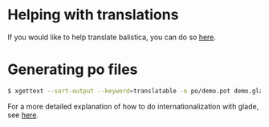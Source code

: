 # Helping with translations
If you would like to help translate balística, you can do so [here](https://fedora.zanata.org/iteration/view/balistica/).

# Generating po files
```bash
$ xgettext --sort-output --keyword=translatable -o po/demo.pot demo.glade
```

For a more detailed explanation of how to do internationalization with glade, see [here](http://www.servin.com/linux/GladeInternationalization.html).
